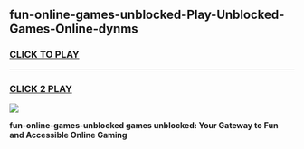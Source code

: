 
## fun-online-games-unblocked-Play-Unblocked-Games-Online-dynms
<h3>
<a href="https://premium76.site?title=fun-online-games-unblocked&ref=24A">CLICK TO PLAY</a></h3>
<hr>

<h3>
<a href="https://premium76.site?title=fun-online-games-unblocked&ref=24A">CLICK 2 PLAY</a>
  
</h3>

<a href="https://premium76.site?title=fun-online-games-unblocked&ref=24A"><img src="https://clearcache.store/games.png"></a>


**fun-online-games-unblocked games unblocked: Your Gateway to Fun and Accessible Online Gaming**
